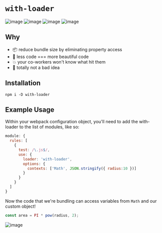 # `with-loader`

![image](https://img.shields.io/badge/🔥-Blazing%20Fast-red.svg)
![image](https://img.shields.io/badge/👌-Production%20Ready-00ddcc.svg)
![image](https://img.shields.io/badge/🐛-Bug%20Free-green.svg)
![image](https://img.shields.io/badge/🦄-Just%20Works-cc00cc.svg)

## Why

- 📦 reduce bundle size by eliminating property access
- 💄 less code === more beautiful code
- 💥 your co-workers won't know what hit them
- 🚀 totally not a bad idea

## Installation

```
npm i -D with-loader
```

## Example Usage

Within your webpack configuration object, you'll need to add the with-loader to the list of modules, like so:

```js
module: {
  rules: [
    {
      test: /\.js$/,
      use: {
        loader: 'with-loader',
        options: {
          contexts: ['Math', JSON.stringify({ radius:10 })]
        }
      }
    }
  ]
}
```

Now the code that we're bundling can access variables from `Math` and our custom object!

```js
const area = PI * pow(radius, 2);
```

![image](https://i.kym-cdn.com/photos/images/newsfeed/000/538/716/7f5.gif)
